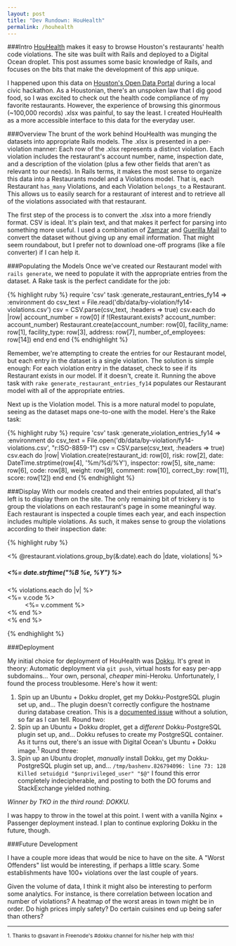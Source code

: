 ```yaml
---
layout: post
title: "Dev Rundown: HouHealth"
permalink: /houhealth
---
```

###Intro
[HouHealth](http://houhealth.com) makes it easy to browse Houston's restaurants' health code violations. The site was built with Rails and deployed to a Digital Ocean droplet. This post assumes some basic knowledge of Rails, and focuses on the bits that make the development of this app unique.

I happened upon this data on [Houston's Open Data Portal](http://data.ohouston.org) during a local civic hackathon. As a Houstonian, there's an unspoken law that I dig good food, so I was excited to check out the health code compliance of my favorite restaurants. However, the experience of browsing this ginormous (~100,000 records) .xlsx was painful, to say the least. I created HouHealth as a more accessible interface to this data for the everyday user.

###Overview
The brunt of the work behind HouHealth was munging the datasets into appropriate Rails models. The .xlsx is presented in a per-violation manner: Each row of the .xlsx represents a distinct violation. Each violation includes the restaurant's account number, name, inspection date, and a description of the violation (plus a few other fields that aren't as relevant to our needs). In Rails terms, it makes the most sense to organize this data into a Restaurants model and a Violations model. That is, each Restaurant `has_many` Violations, and each Violation `belongs_to` a Restaurant. This allows us to easily search for a restaurant of interest and to retrieve all of the violations associated with that restaurant.

The first step of the process is to convert the .xlsx into a more friendly format. CSV is ideal. It's plain text, and that makes it perfect for parsing into something more useful. I used a combination of [Zamzar](http://www.zamzar.com/convert/xlsx-to-csv/) and [Guerilla Mail](http://guerillamail.com) to convert the dataset without giving up any email information. That might seem roundabout, but I prefer not to download one-off programs (like a file converter) if I can help it.

###Populating the Models
Once we've created our Restaurant model with `rails generate`, we need to populate it with the appropriate entries from the dataset. A Rake task is the perfect candidate for the job:

{% highlight ruby %}
require 'csv'
task :generate_restaurant_entries_fy14 => :environment do
  csv_text = File.read('db/data/by-violation/fy14-violations.csv')
  csv = CSV.parse(csv_text, :headers => true)
  csv.each do |row|
    account_number = row[0]
    if !(Restaurant.exists? account_number: account_number)
      Restaurant.create(account_number: row[0],
                        facility_name: row[1],
                        facility_type: row[3],
                        address: row[7],
                        number_of_employees: row[14])
    end
  end
end
{% endhighlight %}

Remember, we're attempting to create the entries for our Restaurant model, but each entry in the dataset is a single violation. The solution is simple enough: For each violation entry in the dataset, check to see if its Restaurant exists in our model. If it doesn't, create it. Running the above task with `rake generate_restaurant_entries_fy14` populates our Restaurant model with all of the appropriate entries.

Next up is the Violation model. This is a more natural model to populate, seeing as the dataset maps one-to-one with the model. Here's the Rake task:

{% highlight ruby %}
require 'csv'
task :generate_violation_entries_fy14 => :environment do
  csv_text = File.open('db/data/by-violation/fy14-violations.csv', "r:ISO-8859-1")
  csv = CSV.parse(csv_text, :headers => true)
  csv.each do |row|
    Violation.create(restaurant_id: row[0],
                     risk: row[2],
                     date: DateTime.strptime(row[4], '%m/%d/%Y'),
                     inspector: row[5],
                     site_name: row[6],
                     code: row[8],
                     weight: row[9],
                     comment: row[10],
                     correct_by: row[11],
                     score: row[12])
  end
end
{% endhighlight %}

###Display
With our models created and their entries populated, all that's left is to display them on the site. The only remaining bit of trickery is to group the violations on each restaurant's page in some meaningful way. Each restaurant is inspected a couple times each year, and each inspection includes multiple violations. As such, it makes sense to group the violations according to their inspection date:

{% highlight ruby %}
<dl class="dl-horizontal">
  <% @restaurant.violations.group_by(&:date).each do |date, violations| %>
    <div class="well">
      <h5><%= date.strftime("%B %e, %Y") %></h5>
      <% violations.each do |v| %>
        <dt><%= v.code %></dt>
        <dd><%= v.comment %></dd>
      <% end %>
    </div>
  <% end %>
</dl>
{% endhighlight %}

###Deployment

My initial choice for deployment of HouHealth was [Dokku](https://github.com/progrium/dokku). It's great in theory: Automatic deployment via `git push`, virtual hosts for easy per-app subdomains...  Your own, personal, *cheaper* mini-Heroku. Unfortunately, I found the process troublesome. Here's how it went:

1. Spin up an Ubuntu + Dokku droplet, get my Dokku-PostgreSQL plugin set up, and... The plugin doesn't correctly configure the hostname during database creation. This is a [documented issue](https://github.com/Kloadut/dokku-pg-plugin/issues/69#issuecomment-117430565) without a solution, so far as I can tell. Round two:
2. Spin up an Ubuntu + Dokku droplet, get a *different* Dokku-PostgreSQL plugin set up, and... Dokku refuses to create my PostgreSQL container. As it turns out, there's an issue with Digital Ocean's Ubuntu + Dokku image.<sup>1</sup> Round three:
3. Spin up an Ubuntu droplet, *manually* install Dokku, get my Dokku-PostgreSQL plugin set up, and... `/tmp/bashenv.826794096: line 73: 128 Killed setuidgid "$unprivileged_user" "$@"`  I found this error completely indecipherable, and posting to both the DO forums and StackExchange yielded nothing.

*Winner by TKO in the third round: DOKKU.*

I was happy to throw in the towel at this point. I went with a vanilla Nginx + Passenger deployment instead. I plan to continue exploring Dokku in the future, though.

###Future Development

I have a couple more ideas that would be nice to have on the site. A "Worst Offenders" list would be interesting, if perhaps a little scary. Some establishments have 100+ violations over the last couple of years.

Given the volume of data, I think it might also be interesting to perform some analytics. For instance, is there correlation between location and number of violations? A heatmap of the worst areas in town might be in order. Do high prices imply safety? Do certain cuisines end up being safer than others?

---
<sub>1. Thanks to @savant in Freenode's #dokku channel for his/her help with this!</sub>

